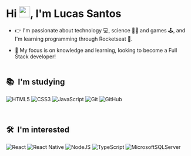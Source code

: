 <h1 align="left">Hi <img src="https://raw.githubusercontent.com/kaueMarques/kaueMarques/master/hi.gif" width="30px">, I'm Lucas Santos</h1>

- 👉 I'm passionate about technology 💻, science 👨‍🔬 and games 🕹, and I'm learning programming through Rocketseat 🚀.

- 🔭 My focus is on knowledge and learning, looking to become a Full Stack developer!
<br><br>

<!-- ## 👨‍💻 &nbsp;I have experience
<br> -->

## 📚 &nbsp;I'm studying
![HTML5](https://img.shields.io/badge/html5-%23E34F26.svg?style=for-the-badge&logo=html5&logoColor=white)
![CSS3](https://img.shields.io/badge/css3-%231572B6.svg?style=for-the-badge&logo=css3&logoColor=white)
![JavaScript](https://img.shields.io/badge/javascript-%23323330.svg?style=for-the-badge&logo=javascript&logoColor=%23F7DF1E)
![Git](https://img.shields.io/badge/git-%23F05033.svg?style=for-the-badge&logo=git&logoColor=white)
![GitHub](https://img.shields.io/badge/github-%23121011.svg?style=for-the-badge&logo=github&logoColor=white)

<br>

## 🛠 &nbsp;I'm interested
![React](https://img.shields.io/badge/react-%2320232a.svg?style=for-the-badge&logo=react&logoColor=%2361DAFB)
![React Native](https://img.shields.io/badge/react_native-%2320232a.svg?style=for-the-badge&logo=react&logoColor=%2361DAFB)
![NodeJS](https://img.shields.io/badge/node.js-6DA55F?style=for-the-badge&logo=node.js&logoColor=white)
![TypeScript](https://img.shields.io/badge/typescript-%23007ACC.svg?style=for-the-badge&logo=typescript&logoColor=white)
![MicrosoftSQLServer](https://img.shields.io/badge/Microsoft%20SQL%20Sever-CC2927?style=for-the-badge&logo=microsoft%20sql%20server&logoColor=white)

<br>

<!-- ## 🌍 &nbsp;Social Links

<a href="https://linkedin.com/in/lucas-santos-033304218/" target="_blank">
  <img align="center" src="https://img.shields.io/badge/linkedin-%230077B5.svg?style=for-the-badge&logo=linkedin&logoColor=white"/>
</a>

<br>
<br>

 ## ⚙️ &nbsp;GitHub Analytics

<p align="left">
<img width="530em" src="https://github-readme-stats.vercel.app/api?username=LucasMorais1998&show_icons=true&theme=vision-friendly-dark" alt=""/>
<img width="530em" src="https://github-readme-stats.vercel.app/api/top-langs/?username=LucasMorais1998&layout=compact&theme=vision-friendly-dark" alt=""/>
</p>

<br><br> -->



